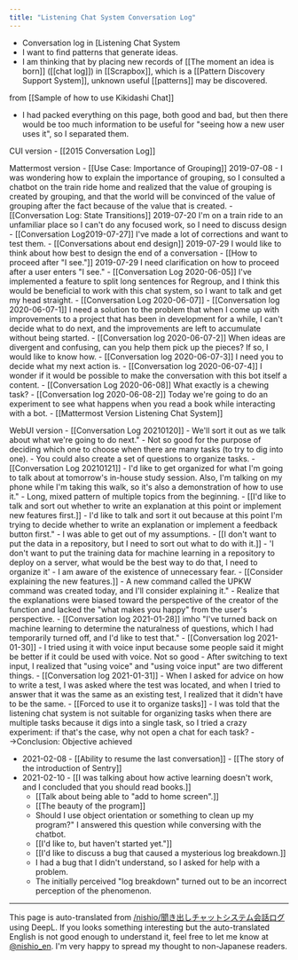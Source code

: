 ```yaml
---
title: "Listening Chat System Conversation Log"
---
```


- Conversation log in [Listening Chat System
- I want to find patterns that generate ideas.
- I am thinking that by placing new records of [[The moment an idea is born]] ([[chat log]]) in [[Scrapbox]], which is a [[Pattern Discovery Support System]], unknown useful [[patterns]] may be discovered.

from  [[Sample of how to use Kikidashi Chat]]
- I had packed everything on this page, both good and bad, but then there would be too much information to be useful for "seeing how a new user uses it", so I separated them.


CUI version
    - [[2015 Conversation Log]]

Mattermost version
    - [[Use Case: Importance of Grouping]]  2019-07-08
    - I was wondering how to explain the importance of grouping, so I consulted a chatbot on the train ride home and realized that the value of grouping is created by grouping, and that the world will be convinced of the value of grouping after the fact because of the value that is created.
    - [[Conversation Log: State Transitions]] 2019-07-20 I'm on a train ride to an unfamiliar place so I can't do any focused work, so I need to discuss design
    - [[Conversation Log2019-07-27]] I've made a lot of corrections and want to test them.
    - [[Conversations about end design]] 2019-07-29 I would like to think about how best to design the end of a conversation
    - [[How to proceed after "I see."]] 2019-07-29 I need clarification on how to proceed after a user enters "I see."
    - [[Conversation Log 2020-06-05]] I've implemented a feature to split long sentences for Regroup, and I think this would be beneficial to work with this chat system, so I want to talk and get my head straight.
    - [[Conversation Log 2020-06-07]]
        - [[Conversation log 2020-06-07-1]] I need a solution to the problem that when I come up with improvements to a project that has been in development for a while, I can't decide what to do next, and the improvements are left to accumulate without being started.
        - [[Conversation log 2020-06-07-2]] When ideas are divergent and confusing, can you help them pick up the pieces? If so, I would like to know how.
        - [[Conversation log 2020-06-07-3]] I need you to decide what my next action is.
        - [[Conversation log 2020-06-07-4]] I wonder if it would be possible to make the conversation with this bot itself a content.
    - [[Conversation Log 2020-06-08]] What exactly is a chewing task?
    - [[Conversation log 2020-06-08-2]] Today we're going to do an experiment to see what happens when you read a book while interacting with a bot.
    - [[Mattermost Version Listening Chat System]]

WebUI version
    - [[Conversation Log 20210120]]
    - We'll sort it out as we talk about what we're going to do next."
    - Not so good for the purpose of deciding which one to choose when there are many tasks (to try to dig into one).
    - You could also create a set of questions to organize tasks.
    - [[Conversation Log 20210121]]
    - I'd like to get organized for what I'm going to talk about at tomorrow's in-house study session. Also, I'm talking on my phone while I'm taking this walk, so it's also a demonstration of how to use it."
    - Long, mixed pattern of multiple topics from the beginning.
    - [[I'd like to talk and sort out whether to write an explanation at this point or implement new features first.]]
    - I'd like to talk and sort it out because at this point I'm trying to decide whether to write an explanation or implement a feedback button first."
    - I was able to get out of my assumptions.
    - [[I don't want to put the data in a repository, but I need to sort out what to do with it.]]
    - 'I don't want to put the training data for machine learning in a repository to deploy on a server, what would be the best way to do that, I need to organize it'
    - I am aware of the existence of unnecessary fear.
    - [[Consider explaining the new features.]]
    - A new command called the UPKW command was created today, and I'll consider explaining it."
    - Realize that the explanations were biased toward the perspective of the creator of the function and lacked the "what makes you happy" from the user's perspective.
    - [[Conversation log 2021-01-28]] imho "I've turned back on machine learning to determine the naturalness of questions, which I had temporarily turned off, and I'd like to test that."
    - [[Conversation log 2021-01-30]]
    - I tried using it with voice input because some people said it might be better if it could be used with voice. Not so good
    - After switching to text input, I realized that "using voice" and "using voice input" are two different things.
    - [[Conversation log 2021-01-31]]
    - When I asked for advice on how to write a test, I was asked where the test was located, and when I tried to answer that it was the same as an existing test, I realized that it didn't have to be the same.
    - [[Forced to use it to organize tasks]]
    - I was told that the listening chat system is not suitable for organizing tasks when there are multiple tasks because it digs into a single task, so I tried a crazy experiment: if that's the case, why not open a chat for each task?
    - →Conclusion: Objective achieved
- 2021-02-08
        - [[Ability to resume the last conversation]]
        - [[The story of the introduction of Sentry]]
- 2021-02-10
        - [[I was talking about how active learning doesn't work, and I concluded that you should read books.]]
    - [[Talk about being able to "add to home screen".]]
    - [[The beauty of the program]]
    - Should I use object orientation or something to clean up my program?" I answered this question while conversing with the chatbot.
    - [[I'd like to, but haven't started yet."]]
    - [[I'd like to discuss a bug that caused a mysterious log breakdown.]]
    - I had a bug that I didn't understand, so I asked for help with a problem.
    - The initially perceived "log breakdown" turned out to be an incorrect perception of the phenomenon.

---
This page is auto-translated from [/nishio/聞き出しチャットシステム会話ログ](https://scrapbox.io/nishio/聞き出しチャットシステム会話ログ) using DeepL. If you looks something interesting but the auto-translated English is not good enough to understand it, feel free to let me know at [@nishio_en](https://twitter.com/nishio_en). I'm very happy to spread my thought to non-Japanese readers.